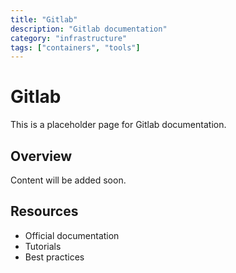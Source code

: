 ```yaml
---
title: "Gitlab"
description: "Gitlab documentation"
category: "infrastructure"
tags: ["containers", "tools"]
---
```


# Gitlab

This is a placeholder page for Gitlab documentation.

## Overview

Content will be added soon.

## Resources

- Official documentation
- Tutorials
- Best practices
